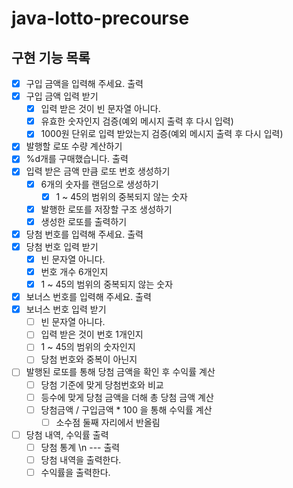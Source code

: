 # java-lotto-precourse
## 구현 기능 목록
- [x] 구입 금액을 입력해 주세요. 출력
- [x] 구입 금액 입력 받기
    - [x] 입력 받은 것이 빈 문자열 아니다.
    - [x] 유효한 숫자인지 검증(예외 메시지 출력 후 다시 입력)
    - [x] 1000원 단위로 입력 받았는지 검증(예외 메시지 출력 후 다시 입력)
- [x] 발행할 로또 수량 계산하기
- [x] %d개를 구매했습니다. 출력
- [x] 입력 받은 금액 만큼 로또 번호 생성하기
    - [x] 6개의 숫자를 랜덤으로 생성하기
        - [x] 1 ~ 45의 범위의 중복되지 않는 숫자
    - [x] 발행한 로또를 저장할 구조 생성하기
    - [x] 생성한 로또를 출력하기

- [x] 당첨 번호를 입력해 주세요. 출력
- [x] 당첨 번호 입력 받기
    - [x] 빈 문자열 아니다.
    - [x] 번호 개수 6개인지
    - [x] 1 ~ 45의 범위의 중복되지 않는 숫자
- [x] 보너스 번호를 입력해 주세요. 출력
- [x] 보너스 번호 입력 받기
    - [ ] 빈 문자열 아니다.
    - [ ] 입력 받은 것이 번호 1개인지
    - [ ] 1 ~ 45의 범위의 숫자인지
    - [ ] 당첨 번호와 중복이 아닌지

- [ ] 발행된 로또를 통해 당첨 금액을 확인 후 수익률 계산
    - [ ] 당첨 기준에 맞게 당첨번호와 비교
    - [ ] 등수에 맞게 당첨 금액을 더해 총 당첨 금액 계산
    - [ ] 당첨금액 / 구입금액 * 100 을 통해 수익률 계산
        - [ ] 소수점 둘째 자리에서 반올림

- [ ] 당첨 내역, 수익률 출력
    - [ ] 당첨 통계 \n --- 출력
    - [ ] 당첨 내역을 출력한다.
    - [ ] 수익률을 출력한다.